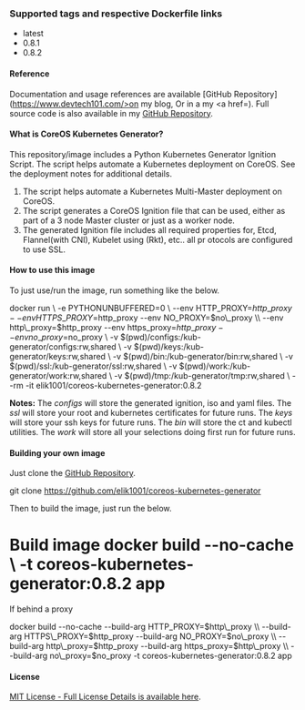### Supported tags and respective Dockerfile links

*   latest
*   0.8.1
*   0.8.2

#### Reference

Documentation and usage references are available [GitHub Repository](https://www.devtech101.com/>on my blog</a>, Or in a my <a href=). Full source code is also available in my [GitHub Repository](https://github.com/elik1001/coreos-kubernetes-generator).

#### What is CoreOS Kubernetes Generator?

This repository/image includes a Python Kubernetes Generator Ignition Script. The script helps automate a Kubernetes deployment on CoreOS. See the deployment notes for additional details.

1.  The script helps automate a Kubernetes Multi-Master deployment on CoreOS.
2.  The script generates a CoreOS Ignition file that can be used, either as part of a 3 node Master cluster or just as a worker node.
3.  The generated Ignition file includes all required properties for, Etcd, Flannel(with CNI), Kubelet using (Rkt), etc.. all pr otocols are configured to use SSL.

#### How to use this image

To just use/run the image, run something like the below.

 docker run \\ -e PYTHONUNBUFFERED=0 \\ --env HTTP\_PROXY=$http\_proxy --env HTTPS\_PROXY=$http\_proxy --env NO\_PROXY=$no\_proxy \\ --env http\_proxy=$http\_proxy --env https\_proxy=$http\_proxy --env no\_proxy=$no\_proxy \\ -v $(pwd)/configs:/kub-generator/configs:rw,shared \\ -v $(pwd)/keys:/kub-generator/keys:rw,shared \\ -v $(pwd)/bin:/kub-generator/bin:rw,shared \\ -v $(pwd)/ssl:/kub-generator/ssl:rw,shared \\ -v $(pwd)/work:/kub-generator/work:rw,shared \\ -v $(pwd)/tmp:/kub-generator/tmp:rw,shared \\ --rm -it elik1001/coreos-kubernetes-generator:0.8.2 

**Notes:** The _configs_ will store the generated ignition, iso and yaml files. The _ssl_ will store your root and kubernetes certificates for future runs. The _keys_ will store your ssh keys for future runs. The _bin_ will store the ct and kubectl utilities. The _work_ will store all your selections doing first run for future runs.

#### Building your own image

Just clone the [GitHub Repository](https://github.com/elik1001/coreos-kubernetes-generator).

 git clone https://github.com/elik1001/coreos-kubernetes-generator 

Then to build the image, just run the below.

 # Build image docker build --no-cache \\ -t coreos-kubernetes-generator:0.8.2 app 

If behind a proxy

 docker build --no-cache --build-arg HTTP\_PROXY=$http\_proxy \\ --build-arg HTTPS\_PROXY=$http\_proxy --build-arg NO\_PROXY=$no\_proxy \\ --build-arg http\_proxy=$http\_proxy --build-arg https\_proxy=$http\_proxy \\ --build-arg no\_proxy=$no\_proxy -t coreos-kubernetes-generator:0.8.2 app 

#### License

[MIT License - Full License Details is available here](https://github.com/elik1001/coreos-kubernetes-generator/blob/master/LICENSE).
